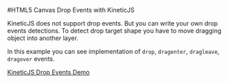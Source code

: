 
#HTML5 Canvas Drop Events with KineticJS

KineticJS does not support drop events. But you can write your own drop events detections.
To detect drop target shape you have to move dragging object into another layer.

In this example you can see implementation of `drop`, `dragenter`, `dragleave`, `dragover` events.

<a class="jsbin-embed" href="http://jsbin.com/dizuli/2/embed?js,output">KineticJS Drop Events Demo</a><script src="http://static.jsbin.com/js/embed.js"></script>